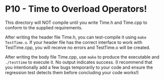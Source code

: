 P10 - Time to Overload Operators!
=================================

This directory will NOT compile until you write Time.h and Time.cpp 
to conform to the supplied requirements.

After writing the header file Time.h, you can test-compile it using 
``make TestTime.o``. If your header file has the correct interface 
to work with TestTime.cpp, you will receive no errors and TestTime.o 
will be created.

After writing the body file Time.cpp, use ``make`` to produce the 
executable  and ``./testtime`` to execute it. No output indicates 
success. (I recommend that you intentionally add a few bugs temporarily 
to your code and ensure the regression test detects them before 
concluding your code works!)

